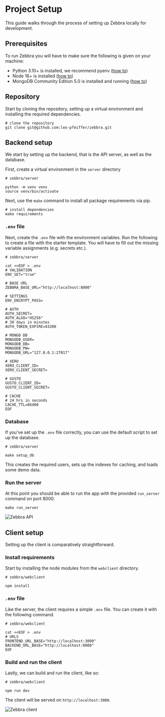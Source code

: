 # Project Setup

This guide walks through the process of setting up Zebbra locally for development.

## Prerequisites

To run Zebbra you will have to make sure the following is given on your machine:

- Python 3.10+ is installed, we recommend pyenv ([how to](https://www.liquidweb.com/kb/how-to-install-pyenv-on-ubuntu-18-04/))
- Node 16+ is installed ([how to](https://nodejs.org/en/download/package-manager/))
- MongoDB Community Edition 5.0 is installed and running ([how to](https://www.mongodb.com/docs/manual/tutorial/install-mongodb-on-ubuntu/))

## Repository

Start by cloning the repository, setting up a virtual environment and installing the required dependencies.

```shell
# clone the repository
git clone git@github.com:leo-pfeiffer/zebbra.git
```

## Backend setup

We start by setting up the backend, that is the API server, as well as the database.

First, create a virtual environment in the `server` directory
```shell
# zebbra/server

python -m venv venv
source venv/bin/activate
```

Next, use the `make` command to install all package requirements via pip.

```shell
# install dependencies
make requirements
```

### `.env` file

Next, create the `.env` file with the environment variables. Run the following to create a file with the starter template. You will have to fill out the missing variable assignments (e.g. secrets etc.).


```shell
# zebbra/server

cat <<EOF > .env
# VALIDATION
ENV_SET="true"

# BASE URL
ZEBBRA_BASE_URL="http://localhost:8000"

# SETTINGS
ENV_ENCRYPT_PASS=

# AUTH
AUTH_SECRET=
AUTH_ALGO="HS256"
# 30 days in minutes
AUTH_TOKEN_EXPIRE=43200

# MONGO DB
MONGODB_USER=
MONGODB_DB=
MONGODB_PW=
MONGODB_URL="127.0.0.1:27017"

# XERO
XERO_CLIENT_ID=
XERO_CLIENT_SECRET=

# GUSTO
GUSTO_CLIENT_ID=
GUSTO_CLIENT_SECRET=

# CACHE
# 24 hrs in seconds
CACHE_TTL=86400
EOF
```

### Database

If you've set up the `.env` file correctly, you can use the default script to set up the database.

```shell
# zebbra/server

make setup_db
```

This creates the required users, sets up the indexes for caching, and loads some demo data.

### Run the server

At this point you should be able to run the app with the provided `run_server` command on port 8000.

```shell
make run_server
```

![Zebbra API](https://user-images.githubusercontent.com/50983452/180023467-f8e66e8b-fad0-4063-952d-3d64b3f14f10.png)


## Client setup

Setting up the client is comparatively straightforward. 

### Install requirements

Start by installing the node modules from the `webclient` directory.

```shell
# zebbra/webclient

npm install
```

### `.env` file

Like the server, the client requires a simple `.env` file. You can create it with the following command.

```shell
# zebbra/webclient

cat <<EOF > .env
# URLS
FRONTEND_URL_BASE="http://localhost:3000"
BACKEND_URL_BASE="http://localhost:8000"
EOF
```

### Build and run the client

Lastly, we can build and run the client, like so:

```shell
# zebbra/webclient

npm run dev
```

The client will be served on `http://localhost:3000`.

![Zebbra client](https://user-images.githubusercontent.com/50983452/180023257-d47d1fbd-0a94-4582-be27-4559030a9a01.png)
